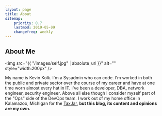 ```yaml
---
layout: page
title: About
sitemap:
    priority: 0.7
    lastmod: 2019-05-09
    changefreq: weekly
---
```

## About Me

<span class="image left"><img src="{{ "/images/self.jpg" | absolute_url }}" alt="" style="width:200px" /></span>

My name is Kevin Kolk. I'm a Sysadmin who can code.   I'm worked in both the public and private sector over the course of my career and have at one time worn almost every hat in IT.  I've been a developer, DBA, network engineer, security engineer.  Above all else though I consider myself part of the "Ops" side of the DevOps team.  I work out of my home office in Kalamazoo, Michigan for the [TaxJar](http://taxjar.com/), **but this blog, its content and opinions are my own.**